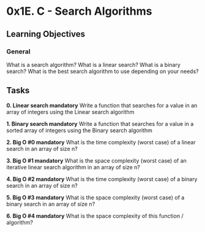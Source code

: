 # 0x1E. C - Search Algorithms

## Learning Objectives

### General
What is a search algorithm?
What is a linear search?
What is a binary search?
What is the best search algorithm to use depending on your needs?

## Tasks

**0. Linear search mandatory**
Write a function that searches for a value in an array of integers using the Linear search algorithm

**1. Binary search mandatory**
Write a function that searches for a value in a sorted array of integers using the Binary search algorithm

**2. Big O #0 mandatory**
What is the time complexity (worst case) of a linear search in an array of size n?

**3. Big O #1 mandatory**
What is the space complexity (worst case) of an iterative linear search algorithm in an array of size n?

**4. Big O #2 mandatory**
What is the time complexity (worst case) of a binary search in an array of size n?

**5. Big O #3 mandatory**
What is the space complexity (worst case) of a binary search in an array of size n?

**6. Big O #4 mandatory**
What is the space complexity of this function / algorithm?
